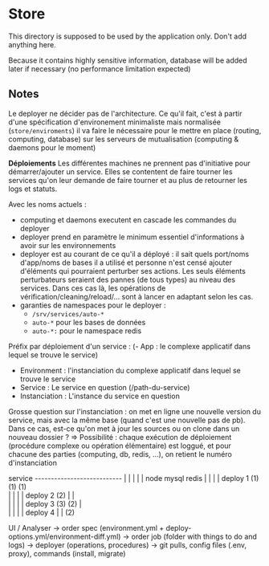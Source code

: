 # Store

This directory is supposed to be used by the application only. Don't add anything here.

Because it contains highly sensitive information, database will be added later
if necessary (no performance limitation expected)

## Notes

Le deployer ne décider pas de l'architecture. Ce qu'il fait, c'est à partir
d'une spécification d'environement minimaliste mais normalisée (`store/enviroments`)
il va faire le nécessaire pour le mettre en place (routing, computing, database)
sur les serveurs de mutualisation (computing & daemons pour le moment)


**Déploiements**
Les différentes machines ne prennent pas d'initiative pour démarrer/ajouter un service.
Elles se contentent de faire tourner les services qu'on leur demande de faire tourner
et au plus de retourner les logs et statuts.

Avec les noms actuels :
- computing et daemons executent en cascade les commandes du deployer
- deployer prend en paramètre le minimum essentiel d'informations à avoir sur les environnements
- deployer est au courant de ce qu'il a déployé : il sait quels port/noms d'app/noms de bases
il a utilisé et personne n'est censé ajouter d'éléments qui pourraient perturber ses actions.
Les seuls éléments perturbateurs seraient des pannes (de tous types) au niveau des services.
Dans  ces cas là, les opérations de vérification/cleaning/reload/... sont à lancer
en adaptant selon les cas.
- garanties de namespaces pour le deployer :
  - `/srv/services/auto-*`
  - `auto-*` pour les bases de données
  - `auto-*:` pour le namespace redis

Préfix par déploiement d'un service :
(- App : le complexe applicatif dans lequel se trouve le service)
- Environment : l'instanciation du complexe applicatif dans lequel se trouve le service
- Service : Le service en question (/path-du-service)
- Instanciation : L'instance du service en question

Grosse question sur l'instanciation : on met en ligne une nouvelle version du service,
mais avec la même base (quand c'est une nouvelle pas de pb). Dans ce cas, est-ce qu'on met à jour les sources
ou on clone dans un nouveau dossier ?
  => Possibilité : chaque exécution de déploiement (procédure complexe ou opération élémentaire) est loggué,
  et pour chacune des parties (computing, db, redis, ...), on retient le numéro d'instanciation

service ---------------------------
   |           |         |        |
   |          node     mysql    redis
   |           |         |        |
deploy 1      (1)       (1)      (1)       
   |           |         |        |
deploy 2      (2)        |        |        
   |           |         |        |
deploy 3      (3)       (2)       |        
   |           |         |        |
deploy 4       |         |       (2)       


UI / Analyser
   -> order spec (environment.yml + deploy-options.yml/environment-diff.yml)
   -> order job (folder with things to do and logs)
   -> deployer (operations, procedures)
   -> git pulls, config files (.env, proxy), commands (install, migrate)
